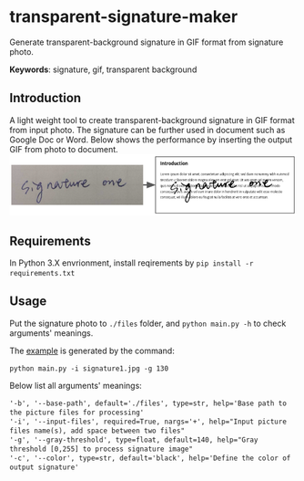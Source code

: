 # transparent-signature-maker
Generate transparent-background signature in GIF format from signature photo.

__Keywords__: signature, gif, transparent background

## Introduction

A light weight tool to create transparent-background signature in GIF format from input photo. The signature can be further used in document such as Google Doc or Word. Below shows the performance by inserting the output GIF from photo to document.
![](./files/introduction.png)

## Requirements

In Python 3.X envrionment, install reqirements by `pip install -r requirements.txt`

## Usage

Put the signature photo to `./files` folder, and `python main.py -h` to check arguments' meanings.

The [example](./files/signature1.gif) is generated by the command: 
```
python main.py -i signature1.jpg -g 130
```

Below list all arguments' meanings:
```
'-b', '--base-path', default='./files', type=str, help='Base path to the picture files for processing'
'-i', '--input-files', required=True, nargs='+', help="Input picture files name(s), add space between two files"
'-g', '--gray-threshold', type=float, default=140, help="Gray threshold [0,255] to process signature image"
'-c', '--color', type=str, default='black', help='Define the color of output signature'
```